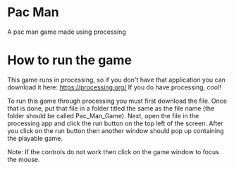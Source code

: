 # Pac Man
A pac man game made using processing

# How to run the game
This game runs in processing, so if you don't have that application you can download it here: https://processing.org/
If you do have processing, cool!

To run this game through processing you must first download the file.
Once that is done, put that file in a folder titled the same as the file name (the folder should be called Pac_Man_Game).
Next, open the file in the processing app and click the run button on the top left of the screen.
After you click on the run button then another window should pop up containing the playable game.

Note: If the controls do not work then click on the game window to focus the mouse.
